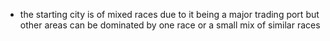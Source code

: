 - the starting city is of mixed races due to it being a major trading port but other areas can be dominated by one race or a small mix of similar races